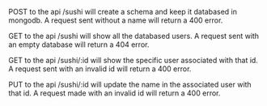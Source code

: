 POST to the api /sushi
will create a schema and keep it databased in mongodb.
A request sent without a name will return a 400 error.

GET to the api /sushi
will show all the databased users.
A request sent with an empty database will return a 404 error.

GET to the api /sushi/:id
will show the specific user associated with that id.
A request sent with an invalid id will return a 400 error.

PUT to the api /sushi/:id
will update the name in the associated user with that id.
A request made with an invalid id will return a 400 error. 
